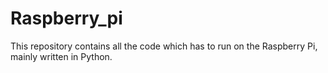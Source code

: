 # Raspberry_pi
This repository contains all the code which has to run on the Raspberry Pi, mainly written in Python.
